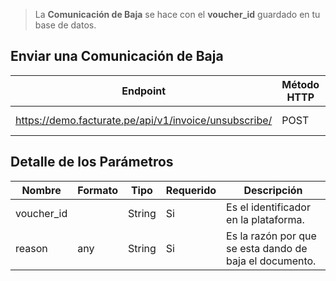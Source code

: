 
>La **Comunicación de Baja** se hace con el **voucher_id** guardado en tu base de datos.


## Enviar una Comunicación de Baja

Endpoint | Método HTTP | Parametros
------------ | ------------- | ------------
https://demo.facturate.pe/api/v1/invoice/unsubscribe/ | POST | voucher_id, reason

## Detalle de los Parámetros

Nombre | Formato | Tipo | Requerido | Descripción 
------------ | ------------- | ------------- | ------------- | -------------
voucher_id |  | String | Si | Es el identificador en la plataforma. 
reason | any | String | Si | Es la razón por que se esta dando de baja el documento.
